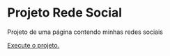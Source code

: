 # Projeto Rede Social
 Projeto de uma página contendo minhas redes sociais


<a href="https://renanrosostolato.github.io/Rede-Social/">Execute o projeto.</a> 